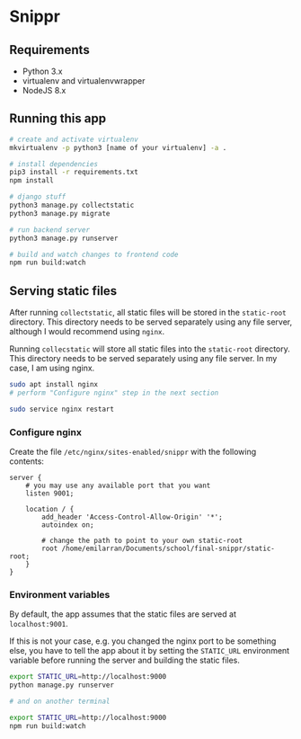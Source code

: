 # Snippr


## Requirements

- Python 3.x
- virtualenv and virtualenvwrapper
- NodeJS 8.x


## Running this app

```bash
# create and activate virtualenv
mkvirtualenv -p python3 [name of your virtualenv] -a .

# install dependencies
pip3 install -r requirements.txt
npm install

# django stuff
python3 manage.py collectstatic
python3 manage.py migrate

# run backend server
python3 manage.py runserver

# build and watch changes to frontend code
npm run build:watch
```


## Serving static files

After running `collectstatic`, all static files will be stored in the `static-root`
directory. This directory needs to be served separately using any file server,
although I would recommend using `nginx`.

Running `collecstatic` will store all static files into the `static-root` directory. This directory
needs to be served separately using any file server. In my case, I am using nginx.

```bash
sudo apt install nginx
# perform "Configure nginx" step in the next section

sudo service nginx restart
```

### Configure nginx

Create the file `/etc/nginx/sites-enabled/snippr` with the
following contents:

```
server {
    # you may use any available port that you want
    listen 9001;

    location / {
        add_header 'Access-Control-Allow-Origin' '*';
        autoindex on;

        # change the path to point to your own static-root
        root /home/emilarran/Documents/school/final-snippr/static-root;
    }
}
```

### Environment variables

By default, the app assumes that the static files are served at `localhost:9001`.

If this is not your case, e.g. you changed the nginx port to be something else,
you have to tell the app about it by setting the `STATIC_URL` environment
variable before running the server and building the static files.

```bash
export STATIC_URL=http://localhost:9000
python manage.py runserver

# and on another terminal

export STATIC_URL=http://localhost:9000
npm run build:watch
```

